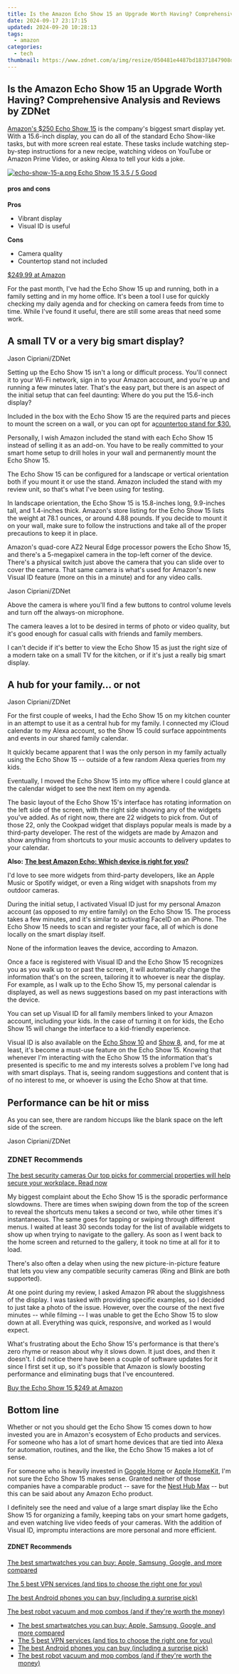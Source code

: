 ```yaml
---
title: Is the Amazon Echo Show 15 an Upgrade Worth Having? Comprehensive Analysis and Reviews by ZDNet
date: 2024-09-17 23:17:15
updated: 2024-09-20 10:28:13
tags:
  - amazon
categories:
  - tech
thumbnail: https://www.zdnet.com/a/img/resize/050481e4487bd18371847908da2a41ac564605b6/2021/09/28/3e06c9aa-2437-424f-a54e-c6ca575e546f/echo-show-15-a.png?width=278&height=156&fit=crop&format=pjpg&auto=webp
---
```


## Is the Amazon Echo Show 15 an Upgrade Worth Having? Comprehensive Analysis and Reviews by ZDNet

[Amazon's $250 Echo Show 15](https://buy.geni.us/Proxy.ashx?TSID=368250&GR%5FURL=https%3A%2F%2Fwww.amazon.com%2Fintroducing-echo-show-15-smart-display-with-alexa%2Fdp%2FB08MQLDFF6%3Ftag%3Dzd-buy-button-20%26ascsubtag%3D%5F%5FCOM%5FCLICK%5FID%5F%5F%7Cd9c365c3-81bc-46a2-b117-5a131e0949c4%7Cdtp&dtb=1) is the company's biggest smart display yet. With a 15.6-inch display, you can do all of the standard Echo Show-like tasks, but with more screen real estate. These tasks include watching step-by-step instructions for a new recipe, watching videos on YouTube or Amazon Prime Video, or asking Alexa to tell your kids a joke. 

[![echo-show-15-a.png](https://www.zdnet.com/a/img/2021/09/28/3e06c9aa-2437-424f-a54e-c6ca575e546f/echo-show-15-a.png) Echo Show 15 3.5 / 5  Good](https://buy.geni.us/Proxy.ashx?TSID=368250&GR%5FURL=https%3A%2F%2Fwww.amazon.com%2Fintroducing-echo-show-15-smart-display-with-alexa%2Fdp%2FB08MQLDFF6%3Ftag%3Dzd-buy-button-20%26ascsubtag%3D%5F%5FCOM%5FCLICK%5FID%5F%5F%7Cd9c365c3-81bc-46a2-b117-5a131e0949c4%7Cdtp&dtb=1) 

#### pros and cons

**Pros** 
* Vibrant display
* Visual ID is useful

**Cons** 
* Camera quality
* Countertop stand not included

[$249.99 at Amazon](https://buy.geni.us/Proxy.ashx?TSID=368250&GR%5FURL=https%3A%2F%2Fwww.amazon.com%2Fintroducing-echo-show-15-smart-display-with-alexa%2Fdp%2FB08MQLDFF6%3Ftag%3Dzd-buy-button-20%26ascsubtag%3D%5F%5FCOM%5FCLICK%5FID%5F%5F%7Cd9c365c3-81bc-46a2-b117-5a131e0949c4%7Cdtp&dtb=1)

For the past month, I've had the Echo Show 15 up and running, both in a family setting and in my home office. It's been a tool I use for quickly checking my daily agenda and for checking on camera feeds from time to time. While I've found it useful, there are still some areas that need some work. 

## **A small TV or a very big smart display?**

Jason Cipriani/ZDNet

  
Setting up the Echo Show 15 isn't a long or difficult process. You'll connect it to your Wi-Fi network, sign in to your Amazon account, and you're up and running a few minutes later. That's the easy part, but there is an aspect of the initial setup that can feel daunting: Where do you put the 15.6-inch display? 

Included in the box with the Echo Show 15 are the required parts and pieces to mount the screen on a wall, or you can opt for a[countertop stand for $30.](https://buy.geni.us/Proxy.ashx?TSID=368250&GR%5FURL=https%3A%2F%2Fwww.amazon.com%2FMade-Amazon-Tilt-Stand-Echo%2Fdp%2FB099LF68JS%3Ftag%3Dzd-buy-button-20%26ascsubtag%3D%5F%5FCOM%5FCLICK%5FID%5F%5F%7Cd9c365c3-81bc-46a2-b117-5a131e0949c4%7Cdtp&dtb=1)

Personally, I wish Amazon included the stand with each Echo Show 15 instead of selling it as an add-on. You have to be really committed to your smart home setup to drill holes in your wall and permanently mount the Echo Show 15\. 

The Echo Show 15 can be configured for a landscape or vertical orientation both if you mount it or use the stand. Amazon included the stand with my review unit, so that's what I've been using for testing. 

In landscape orientation, the Echo Show 15 is 15.8-inches long, 9.9-inches tall, and 1.4-inches thick. Amazon's store listing for the Echo Show 15 lists the weight at 78.1 ounces, or around 4.88 pounds. If you decide to mount it on your wall, make sure to follow the instructions and take all of the proper precautions to keep it in place. 

Amazon's quad-core AZ2 Neural Edge processor powers the Echo Show 15, and there's a 5-megapixel camera in the top-left corner of the device. There's a physical switch just above the camera that you can slide over to cover the camera. That same camera is what's used for Amazon's new Visual ID feature (more on this in a minute) and for any video calls. 

Jason Cipriani/ZDNet

Above the camera is where you'll find a few buttons to control volume levels and turn off the always-on microphone. 

The camera leaves a lot to be desired in terms of photo or video quality, but it's good enough for casual calls with friends and family members. 

I can't decide if it's better to view the Echo Show 15 as just the right size of a modern take on a small TV for the kitchen, or if it's just a really big smart display. 

## **A hub for your family… or not**

Jason Cipriani/ZDNet

For the first couple of weeks, I had the Echo Show 15 on my kitchen counter in an attempt to use it as a central hub for my family. I connected my iCloud calendar to my Alexa account, so the Show 15 could surface appointments and events in our shared family calendar. 

It quickly became apparent that I was the only person in my family actually using the Echo Show 15 -- outside of a few random Alexa queries from my kids. 

Eventually, I moved the Echo Show 15 into my office where I could glance at the calendar widget to see the next item on my agenda. 

The basic layout of the Echo Show 15's interface has rotating information on the left side of the screen, with the right side showing any of the widgets you've added. As of right now, there are 22 widgets to pick from. Out of those 22, only the Cookpad widget that displays popular meals is made by a third-party developer. The rest of the widgets are made by Amazon and show anything from shortcuts to your music accounts to delivery updates to your calendar. 

**Also:** [**The best Amazon Echo: Which device is right for you?**](https://www.zdnet.com/article/best-echo/)

I'd love to see more widgets from third-party developers, like an Apple Music or Spotify widget, or even a Ring widget with snapshots from my outdoor cameras. 

During the initial setup, I activated Visual ID just for my personal Amazon account (as opposed to my entire family) on the Echo Show 15\. The process takes a few minutes, and it's similar to activating FaceID on an iPhone. The Echo Show 15 needs to scan and register your face, all of which is done locally on the smart display itself. 

None of the information leaves the device, according to Amazon. 

Once a face is registered with Visual ID and the Echo Show 15 recognizes you as you walk up to or past the screen, it will automatically change the information that's on the screen, tailoring it to whoever is near the display. For example, as I walk up to the Echo Show 15, my personal calendar is displayed, as well as news suggestions based on my past interactions with the device. 

You can set up Visual ID for all family members linked to your Amazon account, including your kids. In the case of turning it on for kids, the Echo Show 15 will change the interface to a kid-friendly experience. 

Visual ID is also available on the [Echo Show 10](https://buy.geni.us/Proxy.ashx?TSID=368250&GR%5FURL=https%3A%2F%2Fwww.amazon.com%2Fecho-show-10%2Fdp%2FB07VHZ41L8%2F%3Ftag%3Dzd-buy-button-20%26ascsubtag%3D%5F%5FCOM%5FCLICK%5FID%5F%5F%7Cd9c365c3-81bc-46a2-b117-5a131e0949c4%7Cdtp&dtb=1) and [Show 8](https://buy.geni.us/Proxy.ashx?TSID=368250&GR%5FURL=https%3A%2F%2Fwww.amazon.com%2FEcho-Show-8-2nd-Gen-2021-release%2Fdp%2FB084DCJKSL%2F%3Ftag%3Dzd-buy-button-20%26ascsubtag%3D%5F%5FCOM%5FCLICK%5FID%5F%5F%7Cd9c365c3-81bc-46a2-b117-5a131e0949c4%7Cdtp&dtb=1), and, for me at least, it's become a must-use feature on the Echo Show 15\. Knowing that whenever I'm interacting with the Echo Show 15 the information that's presented is specific to me and my interests solves a problem I've long had with smart displays. That is, seeing random suggestions and content that is of no interest to me, or whoever is using the Echo Show at that time. 

## **Performance can be hit or miss**

As you can see, there are random hiccups like the blank space on the left side of the screen. 

Jason Cipriani/ZDNet

### **ZDNET** Recommends

[The best security cameras Our top picks for commercial properties will help secure your workplace.  Read now](https://www.zdnet.com/article/best-security-camera/)

My biggest complaint about the Echo Show 15 is the sporadic performance slowdowns. There are times when swiping down from the top of the screen to reveal the shortcuts menu takes a second or two, while other times it's instantaneous. The same goes for tapping or swiping through different menus. I waited at least 30 seconds today for the list of available widgets to show up when trying to navigate to the gallery. As soon as I went back to the home screen and returned to the gallery, it took no time at all for it to load. 

There's also often a delay when using the new picture-in-picture feature that lets you view any compatible security cameras (Ring and Blink are both supported). 

At one point during my review, I asked Amazon PR about the sluggishness of the display. I was tasked with providing specific examples, so I decided to just take a photo of the issue. However, over the course of the next five minutes -- while filming -- I was unable to get the Echo Show 15 to slow down at all. Everything was quick, responsive, and worked as I would expect. 

What's frustrating about the Echo Show 15's performance is that there's zero rhyme or reason about why it slows down. It just does, and then it doesn't. I did notice there have been a couple of software updates for it since I first set it up, so it's possible that Amazon is slowly boosting performance and eliminating bugs that I've encountered. 

[Buy the Echo Show 15 $249 at Amazon](https://buy.geni.us/Proxy.ashx?TSID=368250&GR%5FURL=https%3A%2F%2Fwww.amazon.com%2Fintroducing-echo-show-15-smart-display-with-alexa%2Fdp%2FB08MQLDFF6%3Ftag%3Dzd-buy-button-20%26ascsubtag%3D%5F%5FCOM%5FCLICK%5FID%5F%5F%7Cd9c365c3-81bc-46a2-b117-5a131e0949c4%7Cdtp&dtb=1)

## **Bottom line**

Whether or not you should get the Echo Show 15 comes down to how invested you are in Amazon's ecosystem of Echo products and services. For someone who has a lot of smart home devices that are tied into Alexa for automation, routines, and the like, the Echo Show 15 makes a lot of sense. 

For someone who is heavily invested in [Google Home](https://developers.google.com/home) or [Apple HomeKit](https://apple.sjv.io/c/159047/435031/7613?&sharedId=zdnet&u=https%3A%2F%2Fwww.apple.com%2Fshop%2Faccessories%2Fall%2Fhomekit&subId1=zd-%5F%5FCOM%5FCLICK%5FID%5F%5F-dtp), I'm not sure the Echo Show 15 makes sense. Granted neither of those companies have a comparable product -- save for the [Nest Hub Max](https://shop-links.co/link/?url=https%3A%2F%2Fwww.bestbuy.com%2Fsite%2Fnest-hub-max-smart-display-with-google-assistant-chalk%2F6348560.p%3FskuId%3D6348560&publisher_slug=itechdaily19598&exclusive=1) \-- but this can be said about any Amazon Echo product. 

I definitely see the need and value of a large smart display like the Echo Show 15 for organizing a family, keeping tabs on your smart home gadgets, and even watching live video feeds of your cameras. With the addition of Visual ID, impromptu interactions are more personal and more efficient.

#### **ZDNET** Recommends

[The best smartwatches you can buy: Apple, Samsung, Google, and more compared](https://www.zdnet.com/article/best-smartwatch/ "The best smartwatches you can buy: Apple, Samsung, Google, and more compared")

[The 5 best VPN services (and tips to choose the right one for you)](https://www.zdnet.com/article/best-vpn/ "The 5 best VPN services (and tips to choose the right one for you)")

[The best Android phones you can buy (including a surprise pick)](https://www.zdnet.com/article/best-android-phone/ "The best Android phones you can buy (including a surprise pick)")

[The best robot vacuum and mop combos (and if they're worth the money)](https://www.zdnet.com/article/best-robot-vacuum-mop/ "The best robot vacuum and mop combos (and if they're worth the money)")

* [The best smartwatches you can buy: Apple, Samsung, Google, and more compared](https://www.zdnet.com/article/best-smartwatch/ "The best smartwatches you can buy: Apple, Samsung, Google, and more compared")
* [The 5 best VPN services (and tips to choose the right one for you)](https://www.zdnet.com/article/best-vpn/ "The 5 best VPN services (and tips to choose the right one for you)")
* [The best Android phones you can buy (including a surprise pick)](https://www.zdnet.com/article/best-android-phone/ "The best Android phones you can buy (including a surprise pick)")
* [The best robot vacuum and mop combos (and if they're worth the money)](https://www.zdnet.com/article/best-robot-vacuum-mop/ "The best robot vacuum and mop combos (and if they're worth the money)")

<ins class="adsbygoogle"
     style="display:block"
     data-ad-format="autorelaxed"
     data-ad-client="ca-pub-7571918770474297"
     data-ad-slot="1223367746"></ins>



<ins class="adsbygoogle"
     style="display:block"
     data-ad-client="ca-pub-7571918770474297"
     data-ad-slot="8358498916"
     data-ad-format="auto"
     data-full-width-responsive="true"></ins>
